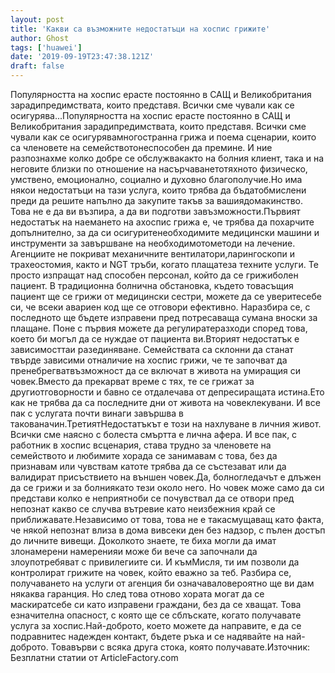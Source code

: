 ```yaml
---
layout: post
title: 'Какви са възможните недостатъци на хоспис грижите'
author: Ghost
tags: ['huawei']
date: '2019-09-19T23:47:38.121Z'
draft: false
---
```


Популярността на хоспис ерасте постоянно в САЩ и Великобритания зарадипредимствата, които представя. Всички сме чували как се осигурява...Популярността на хоспис ерасте постоянно в САЩ и Великобритания зарадипредимствата, които представя. Всички сме чували как се осигурявамногостранна грижа и поема сценарии, които са членовете на семействотонеспособен да премине. И ние разпознахме колко добре се обслужвакакто на болния клиент, така и на неговите близки по отношение на насърчаванетотяхното физическо, умствено, емоционално, социално и духовно благополучие.Но има някои недостатъци на тази услуга, които трябва да бъдатобмислени преди да решите напълно да закупите такъв за вашиядомакинство. Това не е да ви възпира, а да ви подготви завъзможности.Първият недостатък на наемането на aхоспис грижа е, че трябва да похарчите допълнително, за да си осигуритенеобходимите медицински машини и инструменти за завършване на необходимотометоди на лечение. Агенциите не покриват механичните вентилатори,ларингоскопи и трахеостомия, както и NGT тръби, когато плащатеза техните услуги. Те просто изпращат над способен персонал, който да се грижиболен пациент. В традиционна болнична обстановка, където товасъщия пациент ще се грижи от медицински сестри, можете да се уверитесебе си, че всеки авариен код ще се отговори ефективно. Наразбира се, с последното ще бъдете изправени пред потресаваща сумана вноски за плащане. Поне с първия можете да регулиратеразходи според това, което би могъл да се нуждае от пациента ви.Вторият недостатък е зависимосттаи разединяване. Семействата са склонни да станат твърде зависими отналичие на хоспис грижи, че те започват да пренебрегватвъзможност да се включат в живота на умиращия си човек.Вместо да прекарват време с тях, те се грижат за другиотговорности и бавно се отдалечава от депресиращата истина.Ето как не трябва да са последните дни от живота на човеклекувани. И все пак с услугата почти винаги завършва в такованачин.ТретиятНедостатъкът е този на нахлуване в личния живот. Всички сме наясно с болеста смъртта е лична афера. И все пак, с работник в хоспис всценария, става трудно за членовете на семейството и любимите хорада се занимавам с това, без да признавам или чувствам катоте трябва да се състезават или да валидират присъствието на външен човек.Да, болногледачът е длъжен да се грижи и за болниякато тези около него. Но човек може само да си представи колко е неприятноби се почувствал да се отвори пред непознат какво се случва вътревие като неизбежния край се приближавате.Независимо от това, това не е такасмущаващ като факта, че някой непознат влиза в дома вивсеки ден без надзор, с пълен достъп до личните вивещи. Доколкото знаете, те биха могли да имат злонамерени намеренияи може би вече са започнали да злоупотребяват с привилегиите си. И къмМисля, ти им позволи да контролират грижите на човек, който еважно за теб. Разбира се, получаването на услуги от агенция би означаваловероятно ще ви дам някаква гаранция. Но след това отново хората могат да се маскиратсебе си като изправени граждани, без да се хващат. Това езначителна опасност, с която ще се сблъскате, когато получавате услуга за хоспис.Най-доброто, което можете да направите, е да се подравнитес надежден контакт, бъдете ръка и се надявайте на най-доброто. Товавърви с всяка друга стока, която получавате.Източник: Безплатни статии от ArticleFactory.com
